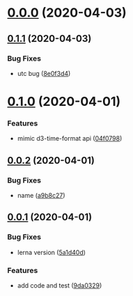 # [0.0.0](https://github.com/apache-superset/d3-time-format-thai/compare/v0.1.1...v0.0.0) (2020-04-03)



## [0.1.1](https://github.com/apache-superset/d3-time-format-thai/compare/v0.1.0...v0.1.1) (2020-04-03)


### Bug Fixes

* utc bug ([8e0f3d4](https://github.com/apache-superset/d3-time-format-thai/commit/8e0f3d44be972df4d693a9bcee854b523c9e793f))



# [0.1.0](https://github.com/apache-superset/d3-time-format-thai/compare/v0.0.2...v0.1.0) (2020-04-01)


### Features

* mimic d3-time-format api ([04f0798](https://github.com/apache-superset/d3-time-format-thai/commit/04f079854f8cc785c9f0ad6e8209604d33c34c42))



## [0.0.2](https://github.com/apache-superset/d3-time-format-thai/compare/v0.0.1...v0.0.2) (2020-04-01)


### Bug Fixes

* name ([a9b8c27](https://github.com/apache-superset/d3-time-format-thai/commit/a9b8c276e8dc245a5a947ff932f021cb18096f00))



## [0.0.1](https://github.com/apache-superset/d3-time-format-thai/compare/9da03299c8b18b0833af962e3ec0fd7c31c23353...v0.0.1) (2020-04-01)


### Bug Fixes

* lerna version ([5a1d40d](https://github.com/apache-superset/d3-time-format-thai/commit/5a1d40d3670c83f62da06b75fb1c875a6887e41d))


### Features

* add code and test ([9da0329](https://github.com/apache-superset/d3-time-format-thai/commit/9da03299c8b18b0833af962e3ec0fd7c31c23353))



